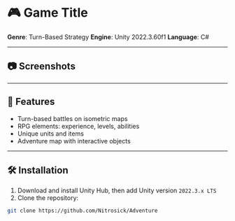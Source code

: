 # 🎮 Game Title

**Genre**: Turn-Based Strategy
**Engine**: Unity 2022.3.60f1
**Language**: C#

---

## 📷 Screenshots

---

## 🚀 Features

- Turn-based battles on isometric maps
- RPG elements: experience, levels, abilities
- Unique units and items
- Adventure map with interactive objects

---

## 🛠️ Installation

1. Download and install Unity Hub, then add Unity version `2022.3.x LTS`
2. Clone the repository:

```bash
git clone https://github.com/Nitrosick/Adventure
```
